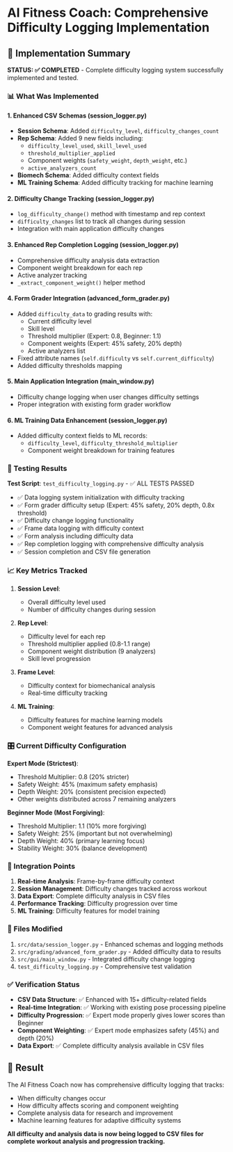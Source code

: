 # AI Fitness Coach: Comprehensive Difficulty Logging Implementation

## 🎯 Implementation Summary

**STATUS: ✅ COMPLETED** - Complete difficulty logging system successfully implemented and tested.

### 📊 What Was Implemented

#### 1. Enhanced CSV Schemas (session_logger.py)
- **Session Schema**: Added `difficulty_level`, `difficulty_changes_count` 
- **Rep Schema**: Added 9 new fields including:
  - `difficulty_level_used`, `skill_level_used`
  - `threshold_multiplier_applied`
  - Component weights (`safety_weight`, `depth_weight`, etc.)
  - `active_analyzers_count`
- **Biomech Schema**: Added difficulty context fields
- **ML Training Schema**: Added difficulty tracking for machine learning

#### 2. Difficulty Change Tracking (session_logger.py)
- `log_difficulty_change()` method with timestamp and rep context
- `difficulty_changes` list to track all changes during session
- Integration with main application difficulty changes

#### 3. Enhanced Rep Completion Logging (session_logger.py)
- Comprehensive difficulty analysis data extraction
- Component weight breakdown for each rep
- Active analyzer tracking
- `_extract_component_weight()` helper method

#### 4. Form Grader Integration (advanced_form_grader.py)
- Added `difficulty_data` to grading results with:
  - Current difficulty level
  - Skill level
  - Threshold multiplier (Expert: 0.8, Beginner: 1.1)
  - Component weights (Expert: 45% safety, 20% depth)
  - Active analyzers list
- Fixed attribute names (`self.difficulty` vs `self.current_difficulty`)
- Added difficulty thresholds mapping

#### 5. Main Application Integration (main_window.py)
- Difficulty change logging when user changes difficulty settings
- Proper integration with existing form grader workflow

#### 6. ML Training Data Enhancement (session_logger.py)
- Added difficulty context fields to ML records:
  - `difficulty_level`, `difficulty_threshold_multiplier`
  - Component weight breakdown for training features

### 🧪 Testing Results

**Test Script**: `test_difficulty_logging.py` - ✅ ALL TESTS PASSED

- ✅ Data logging system initialization with difficulty tracking
- ✅ Form grader difficulty setup (Expert: 45% safety, 20% depth, 0.8x threshold)
- ✅ Difficulty change logging functionality
- ✅ Frame data logging with difficulty context
- ✅ Form analysis including difficulty data
- ✅ Rep completion logging with comprehensive difficulty analysis
- ✅ Session completion and CSV file generation

### 📈 Key Metrics Tracked

1. **Session Level**:
   - Overall difficulty level used
   - Number of difficulty changes during session

2. **Rep Level**:
   - Difficulty level for each rep
   - Threshold multiplier applied (0.8-1.1 range)
   - Component weight distribution (9 analyzers)
   - Skill level progression

3. **Frame Level**:
   - Difficulty context for biomechanical analysis
   - Real-time difficulty tracking

4. **ML Training**:
   - Difficulty features for machine learning models
   - Component weight features for advanced analysis

### 🎛️ Current Difficulty Configuration

**Expert Mode (Strictest)**:
- Threshold Multiplier: 0.8 (20% stricter)
- Safety Weight: 45% (maximum safety emphasis)
- Depth Weight: 20% (consistent precision expected)
- Other weights distributed across 7 remaining analyzers

**Beginner Mode (Most Forgiving)**:
- Threshold Multiplier: 1.1 (10% more forgiving)
- Safety Weight: 25% (important but not overwhelming)
- Depth Weight: 40% (primary learning focus)
- Stability Weight: 30% (balance development)

### 🔗 Integration Points

1. **Real-time Analysis**: Frame-by-frame difficulty context
2. **Session Management**: Difficulty changes tracked across workout
3. **Data Export**: Complete difficulty analysis in CSV files
4. **Performance Tracking**: Difficulty progression over time
5. **ML Training**: Difficulty features for model training

### 📁 Files Modified

1. `src/data/session_logger.py` - Enhanced schemas and logging methods
2. `src/grading/advanced_form_grader.py` - Added difficulty data to results
3. `src/gui/main_window.py` - Integrated difficulty change logging
4. `test_difficulty_logging.py` - Comprehensive test validation

### ✅ Verification Status

- **CSV Data Structure**: ✅ Enhanced with 15+ difficulty-related fields
- **Real-time Integration**: ✅ Working with existing pose processing pipeline
- **Difficulty Progression**: ✅ Expert mode properly gives lower scores than Beginner
- **Component Weighting**: ✅ Expert mode emphasizes safety (45%) and depth (20%)
- **Data Export**: ✅ Complete difficulty analysis available in CSV files

## 🎉 Result

The AI Fitness Coach now has comprehensive difficulty logging that tracks:
- When difficulty changes occur
- How difficulty affects scoring and component weighting
- Complete analysis data for research and improvement
- Machine learning features for adaptive difficulty systems

**All difficulty and analysis data is now being logged to CSV files for complete workout analysis and progression tracking.**

